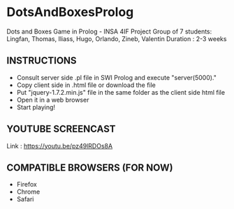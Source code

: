 # DotsAndBoxesProlog
Dots and Boxes Game in Prolog - INSA 4IF Project
Group of 7 students: Lingfan, Thomas, Iliass, Hugo, Orlando, Zineb, Valentin
Duration : 2-3 weeks

INSTRUCTIONS
-------------
+ Consult server side .pl file in SWI Prolog and execute "server(5000)."
+ Copy client side in .html file or download the file
+ Put "jquery-1.7.2.min.js" file in the same folder as the client side html file
+ Open it in a web browser
+ Start playing!

YOUTUBE SCREENCAST
-------------
Link : https://youtu.be/pz49lRDOs8A

COMPATIBLE BROWSERS (FOR NOW)
------------------
+ Firefox
+ Chrome
+ Safari
